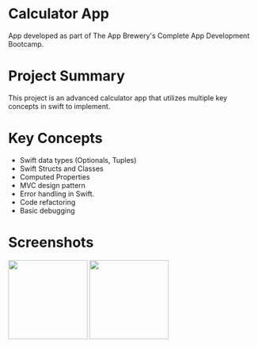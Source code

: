 # Calculator App
App developed as part of The App Brewery's Complete App Development Bootcamp.

# Project Summary
This project is an advanced calculator app that utilizes multiple key concepts in swift to implement.

# Key Concepts
- Swift data types (Optionals, Tuples)
- Swift Structs and Classes
- Computed Properties
- MVC design pattern
- Error handling in Swift.
- Code refactoring
- Basic debugging

# Screenshots
<p float="left">
  <img src="https://github.com/user-attachments/assets/9fb80e73-3602-434a-a35c-e2567601a53e" width="160" /> 
  <img src="https://github.com/user-attachments/assets/59a95c4a-322a-4854-8c7c-22642727f7f6" width="160" /> 
</p>
